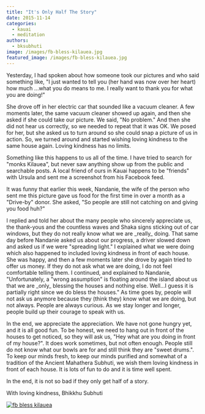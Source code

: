 ```yaml
---
title: "It's Only Half The Story"
date: 2015-11-14
categories: 
  - kauai
  - meditation
authors: 
  - bksubhuti
image: /images/fb-bless-kilauea.jpg
featured_image: /images/fb-bless-kilauea.jpg
---
```


Yesterday, I had spoken about how someone took our pictures and who said something like, "I just wanted to tell you (her hand was now over her heart) how much ...what you do means to me. I really want to thank you for what you are doing!"

She drove off in her electric car that sounded like a vacuum cleaner. A few moments later, the same vacuum cleaner showed up again, and then she asked if she could take our picture. We said, "No problem." And then she did not hear us correctly, so we needed to repeat that it was OK. We posed for her, but she asked us to turn around so she could snap a picture of us in action. So, we turned around and started wishing loving kindness to the same house again. Loving kindness has no limits.

Something like this happens to us all of the time. I have tried to search for "monks Kilauea", but never saw anything show up from the public and searchable posts. A local friend of ours in Kauai happens to be "friends" with Ursula and sent me a screenshot from his Facebook feed.

It was funny that earlier this week, Nandanie, the wife of the person who sent me this picture gave us food for the first time in over a month as a "Drive-by" donor. She asked, "So people are still not catching on and giving you food huh?"

I replied and told her about the many people who sincerely appreciate us, the thank-yous and the countless waves and Shaka signs sticking out of car windows, but they do not really know what we are \_really\_ doing. That same day before Nandanie asked us about our progress, a driver slowed down and asked us if we were "spreading light." I explained what we were doing which also happened to included loving kindness in front of each house. She was happy, and then a few moments later she drove by again tried to offer us money. If they do not ask what we are doing, I do not feel comfortable telling them. I continued, and explained to Nandanie, "Unfortunately, a "wrong assumption" is floating around the island about us that we are \_only\_ blessing the houses and nothing else. Well...I guess it is partially right since we do bless the houses." As time goes by, people will not ask us anymore because they (think they) know what we are doing, but not always. People are always curious. As we stay longer and longer, people build up their courage to speak with us.

In the end, we appreciate the appreciation. We have not gone hungry yet, and it is all good fun. To be honest, we need to hang out in front of the houses to get noticed, so they will ask us, "Hey what are you doing in front of my house?". It does work sometimes, but not often enough. People still do not know what our bowls are for and still think they are "sweet drums.". To keep our minds fresh, to keep our minds purified and somewhat of a tradition of the Ancient Mahathera Subhuti, we wish them loving kindness in front of each house. It is lots of fun to do and it is time well spent.

In the end, it is not so bad if they only get half of a story.

With loving kindness, Bhikkhu Subhuti

[![fb bless kilauea](/images/fb-bless-kilauea.jpg)](/images/2015/11/fb-bless-kilauea.jpg)